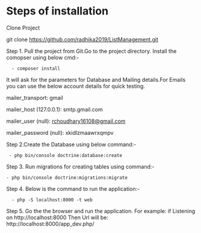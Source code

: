 Steps of installation
========================

Clone Project

git clone https://github.com/radhika2019/ListManagement.git

Step 1. Pull the project from Git.Go to the project directory. Install the comopser using below cmd:-

      - composer install

It will ask for the parameters for Database and Mailing details.For Emails you can use the below account details for quick testing.

mailer_transport: gmail

mailer_host (127.0.0.1): smtp.gmail.com

mailer_user (null): rchoudhary16108@gmail.com

mailer_password (null): xkidlzmaawrxqmpv


Step 2.Create the Database using below command:-

     - php bin/console doctrine:database:create
     

Step 3. Run migrations for creating tables using command:-

    - php bin/console doctrine:migrations:migrate
    
Step 4. Below is the command to run the application:-

      - php -S localhost:8000 -t web
      
Step 5. Go the the browser and run the application.
For example: if Listening on http://localhost:8000
Then Url will be: http://localhost:8000/app_dev.php/
